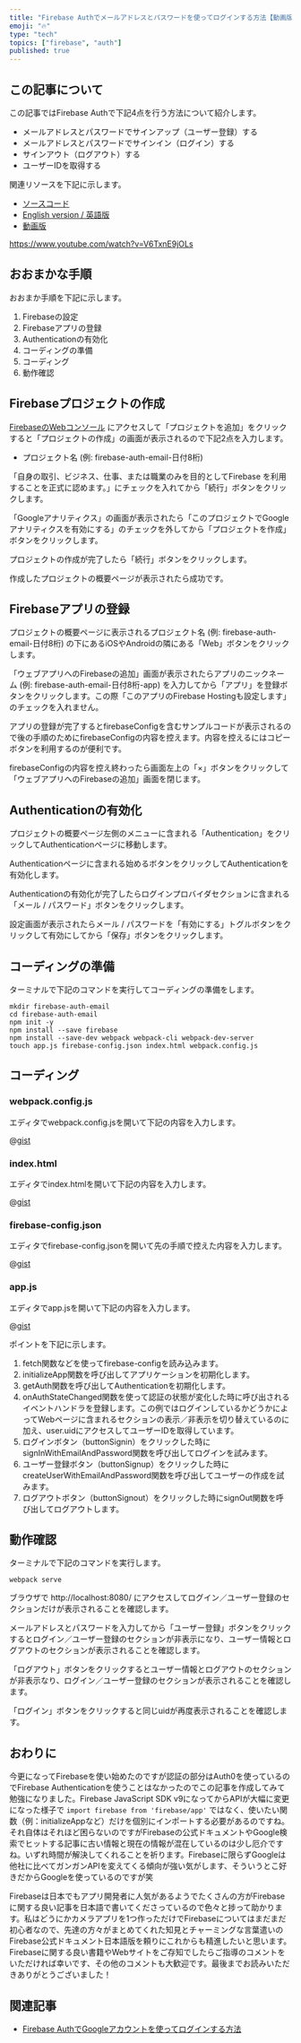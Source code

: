 ```yaml
---
title: "Firebase Authでメールアドレスとパスワードを使ってログインする方法【動画版あり】"
emoji: "🔥"
type: "tech"
topics: ["firebase", "auth"]
published: true
---
```


## この記事について

この記事ではFirebase Authで下記4点を行う方法について紹介します。

- メールアドレスとパスワードでサインアップ（ユーザー登録）する
- メールアドレスとパスワードでサインイン（ログイン）する
- サインアウト（ログアウト）する
- ユーザーIDを取得する

関連リソースを下記に示します。

- [ソースコード](https://gist.github.com/tatsuyasusukida/0de610fdd937aed64531cae3937f2c82#file-app-js)
- [English version / 英語版](https://gist.github.com/tatsuyasusukida/0de610fdd937aed64531cae3937f2c82)
- [動画版](https://www.youtube.com/watch?v=V6TxnE9jOLs)

https://www.youtube.com/watch?v=V6TxnE9jOLs



## おおまかな手順

おおまか手順を下記に示します。

1. Firebaseの設定
2. Firebaseアプリの登録
3. Authenticationの有効化
4. コーディングの準備
5. コーディング
6. 動作確認



## Firebaseプロジェクトの作成

[FirebaseのWebコンソール](https://console.firebase.google.com/) にアクセスして「プロジェクトを追加」をクリックすると「プロジェクトの作成」の画面が表示されるので下記2点を入力します。

- プロジェクト名 (例: firebase-auth-email-日付8桁)

「自身の取引、ビジネス、仕事、または職業のみを目的としてFirebase を利用することを正式に認めます。」にチェックを入れてから「続行」ボタンをクリックします。

「Googleアナリティクス」の画面が表示されたら「このプロジェクトでGoogleアナリティクスを有効にする」のチェックを外してから「プロジェクトを作成」ボタンをクリックします。

プロジェクトの作成が完了したら「続行」ボタンをクリックします。

作成したプロジェクトの概要ページが表示されたら成功です。



## Firebaseアプリの登録

プロジェクトの概要ページに表示されるプロジェクト名 (例: firebase-auth-email-日付8桁) の下にあるiOSやAndroidの隣にある「Web」ボタンをクリックします。

「ウェブアプリへのFirebaseの追加」画面が表示されたらアプリのニックネーム (例: firebase-auth-email-日付8桁-app) を入力してから「アプリ」を登録ボタンをクリックします。この際「このアプリのFirebase Hostingも設定します」のチェックを入れません。

アプリの登録が完了するとfirebaseConfigを含むサンプルコードが表示されるので後の手順のためにfirebaseConfigの内容を控えます。内容を控えるにはコピーボタンを利用するのが便利です。

firebaseConfigの内容を控え終わったら画面左上の「×」ボタンをクリックして「ウェブアプリへのFirebaseの追加」画面を閉じます。



## Authenticationの有効化

プロジェクトの概要ページ左側のメニューに含まれる「Authentication」をクリックしてAuthenticationページに移動します。

Authenticationページに含まれる始めるボタンをクリックしてAuthenticationを有効化します。

Authenticationの有効化が完了したらログインプロバイダセクションに含まれる「メール / パスワード」ボタンをクリックします。

設定画面が表示されたらメール / パスワードを「有効にする」トグルボタンをクリックして有効にしてから「保存」ボタンをクリックします。



## コーディングの準備

ターミナルで下記のコマンドを実行してコーディングの準備をします。

```shell
mkdir firebase-auth-email
cd firebase-auth-email
npm init -y
npm install --save firebase
npm install --save-dev webpack webpack-cli webpack-dev-server
touch app.js firebase-config.json index.html webpack.config.js
```



## コーディング

### webpack.config.js

エディタでwebpack.config.jsを開いて下記の内容を入力します。

@[gist](https://gist.github.com/tatsuyasusukida/0de610fdd937aed64531cae3937f2c82?file=webpack.config.js)

### index.html

エディタでindex.htmlを開いて下記の内容を入力します。

@[gist](https://gist.github.com/tatsuyasusukida/0de610fdd937aed64531cae3937f2c82?file=index.html)

### firebase-config.json

エディタでfirebase-config.jsonを開いて先の手順で控えた内容を入力します。

@[gist](https://gist.github.com/tatsuyasusukida/0de610fdd937aed64531cae3937f2c82?file=firebase-config.example.json)

### app.js

エディタでapp.jsを開いて下記の内容を入力します。

@[gist](https://gist.github.com/tatsuyasusukida/0de610fdd937aed64531cae3937f2c82?file=app.js)

ポイントを下記に示します。

1. fetch関数などを使ってfirebase-configを読み込みます。
2. initializeApp関数を呼び出してアプリケーションを初期化します。
3. getAuth関数を呼び出してAuthenticationを初期化します。
4. onAuthStateChanged関数を使って認証の状態が変化した時に呼び出されるイベントハンドラを登録します。この例ではログインしているかどうかによってWebページに含まれるセクションの表示／非表示を切り替えているのに加え、user.uidにアクセスしてユーザーIDを取得しています。
5. ログインボタン（buttonSignin）をクリックした時にsignInWithEmailAndPassword関数を呼び出してログインを試みます。
6. ユーザー登録ボタン（buttonSignup）をクリックした時にcreateUserWithEmailAndPassword関数を呼び出してユーザーの作成を試みます。
7. ログアウトボタン（buttonSignout）をクリックした時にsignOut関数を呼び出してログアウトします。



## 動作確認

ターミナルで下記のコマンドを実行します。

```shell
webpack serve
```

ブラウザで http://localhost:8080/ にアクセスしてログイン／ユーザー登録のセクションだけが表示されることを確認します。

メールアドレスとパスワードを入力してから「ユーザー登録」ボタンをクリックするとログイン／ユーザー登録のセクションが非表示になり、ユーザー情報とログアウトのセクションが表示されることを確認します。

「ログアウト」ボタンをクリックするとユーザー情報とログアウトのセクションが非表示なり、ログイン／ユーザー登録のセクションが表示されることを確認します。

「ログイン」ボタンをクリックすると同じuidが再度表示されることを確認します。



## おわりに

今更になってFirebaseを使い始めたのですが認証の部分はAuth0を使っているのでFirebase Authenticationを使うことはなかったのでこの記事を作成してみて勉強になりました。Firebase JavaScript SDK v9になってからAPIが大幅に変更になった様子で `import firebase from 'firebase/app'` ではなく、使いたい関数（例：initializeAppなど）だけを個別にインポートする必要があるのですね。それ自体はそれほど困らないのですがFirebaseの公式ドキュメントやGoogle検索でヒットする記事に古い情報と現在の情報が混在しているのは少し厄介ですね。いずれ時間が解決してくれることを祈ります。Firebaseに限らずGoogleは他社に比べてガンガンAPIを変えてくる傾向が強い気がします、そういうとこ好きだからGoogleを使っているのですが笑

Firebaseは日本でもアプリ開発者に人気があるようでたくさんの方がFirebaseに関する良い記事を日本語で書いてくださっているので色々と捗って助かります。私はどうにかカメラアプリを1つ作っただけでFirebaseについてはまだまだ初心者なので、先達の方々がまとめてくれた知見とチャーミングな言葉遣いのFirebase公式ドキュメント日本語版を頼りにこれからも精進したいと思います。Firebaseに関する良い書籍やWebサイトをご存知でしたらご指導のコメントをいただければ幸いです、その他のコメントも大歓迎です。最後までお読みいただきありがとうございました！



## 関連記事

- [Firebase AuthでGoogleアカウントを使ってログインする方法](https://gist.github.com/tatsuyasusukida/bec4108846bbe41961917e616efc0981)

